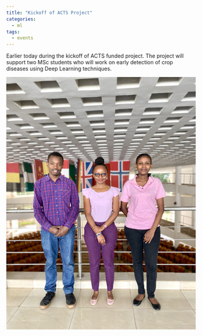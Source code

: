```yaml
---
title: "Kickoff of ACTS Project"
categories:
  - ml
tags:
  - events
---
```

Earlier today during the kickoff of ACTS funded project. The project will support two MSc students who will work on early detection of crop diseases using Deep Learning techniques.

<img src="/assets/images/ACTS2.jpg" class="align-center" alt=""> 
